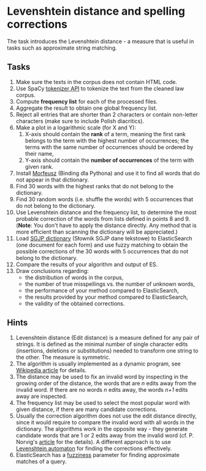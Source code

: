 # Levenshtein distance and spelling corrections

The task introduces the Levenshtein distance - a measure that is useful in tasks such as approximate string matching.

## Tasks

1. Make sure the texts in the corpus does not contain HTML code.
2. Use SpaCy [tokenizer API](https://spacy.io/api/tokenizer) to tokenize the text from the cleaned law corpus.
3. Compute **frequency list** for each of the processed files.
4. Aggregate the result to obtain one global frequency list.
5. Reject all entries that are shorter than 2 characters or contain non-letter characters (make sure to include Polish
   diacritics).
1. Make a plot in a logarithmic scale (for X and Y):
   1. X-axis should contain the **rank** of a term, meaning the first rank belongs to the term with the highest number of
      occurrences; the terms with the same number of occurrences should be ordered by their name,
   2. Y-axis should contain the **number of occurrences** of the term with given rank.
1. Install [Morfeusz](http://morfeusz.sgjp.pl/download/) (Binding dla Pythona) and use it to find all words that do not
   appear in that dictionary.
1. Find 30 words with the highest ranks that do not belong to the dictionary.
1. Find 30 random words (i.e. shuffle the words) with 5 occurrences that do not belong to the dictionary.
1. Use Levenshtein distance and the frequency list, to determine the most probable correction of the words from
   lists defined in points 8 and 9. (**Note**: You don't have to apply the distance directly. Any method that is more efficient than scanning the
   dictionary will be appreciated.)
1. Load [SGJP dictionary](http://morfeusz.sgjp.pl/download/) (Słownik SGJP dane tekstowe) to ElasticSearch (one document for each form) 
   and use fuzzy matching to obtain the possible
   corrections of the 30 words with 5 occurrences that do not belong to the dictionary.
1. Compare the results of your algorithm and output of ES. 
1. Draw conclusions regarding:
   * the distribution of words in the corpus,
   * the number of true misspellings vs. the number of unknown words,
   * the performance of your method compared to ElasticSearch,
   * the results provided by your method compared to ElasticSearch,
   * the validity of the obtained corrections.

## Hints

1. Levenshtein distance (Edit distance) is a measure defined for any pair of strings. It is defined as the minimal
   number of single character edits (insertions, deletions or substitutions) needed to transform one string to the
   other. The measure is symmetric.
1. The algorithm is usually implemented as a dynamic program, see [Wikipedia article](https://en.wikipedia.org/wiki/Levenshtein_distance)
   for details.
1. The distance may be used to fix an invalid word by inspecting in the growing order of the distance, the words
   that are *n* edits away from the invalid word. If there are no words *n* edits away, the words *n+1* edits away
   are inspected.
1. The frequency list may be used to select the most popular word with given distance, if there are many candidate
   corrections.
1. Usually the correction algorithm does not use the edit distance directly, since it would require to compare the
   invalid word with all words in the dictionary. The algorithms work in the opposite way - they generate candidate words
   that are 1 or 2 edits away from the invalid word (cf. P. Norvig's [article](https://norvig.com/spell-correct.html)
   for the details). A different approach is to use [Levenshtein automaton](https://norvig.com/spell-correct.html) for
   finding the corrections effectively.
1. ElasticSearch has a [fuzziness](https://www.elastic.co/guide/en/elasticsearch/reference/current/query-dsl-fuzzy-query.html)
   parameter for finding approximate matches of a query.
